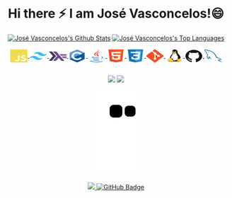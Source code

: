 <h1 align="center">Hi there ⚡ I am José Vasconcelos!😄</h1>
<div align="center">
   <a href="https://github.com/josevasconcelos2002/github-readme-stats"><img height="165em" alt="José Vasconcelos's Github Stats" src="https://github-readme-stats.vercel.app/api?username=josevasconcelos2002&show_icons=true&count_private=true&theme=react&hide_border=true&bg_color=0D1117" /></a>
  <a href="https://github.com/josevasconcelos2002/github-readme-stats"><img height="165em" alt="José Vasconcelos's Top Languages" src="https://github-readme-stats.vercel.app/api/top-langs/?username=josevasconcelos2002&langs_count=8&count_private=true&layout=compact&theme=react&hide_border=true&bg_color=0D1117"/>
</div>
<div align="center" style="display: inline_block"><br>
  <img align="center" alt="Jose-Js" height="30" width="40" src="https://raw.githubusercontent.com/devicons/devicon/master/icons/javascript/javascript-plain.svg">
  <img align="center" alt="Jose-Tailwind-CSS" height="30" width="40" src="https://raw.githubusercontent.com/devicons/devicon/master/icons/tailwindcss/tailwindcss-original.svg">
  <img align="center" alt="Jose-Haskell" height="30" width="40" src="https://raw.githubusercontent.com/devicons/devicon/master/icons/haskell/haskell-original.svg">
  <img align="center" alt="Jose-C" height="30" width="40" src="https://raw.githubusercontent.com/devicons/devicon/master/icons/c/c-original.svg">
  <img align="center" alt="Jose-Java" height="30" width="40" src="https://raw.githubusercontent.com/devicons/devicon/master/icons/java/java-original.svg">
  <img align="center" alt="Jose-HTML" height="30" width="40" src="https://raw.githubusercontent.com/devicons/devicon/master/icons/html5/html5-original.svg">
  <img align="center" alt="Jose-CSS" height="30" width="40" src="https://raw.githubusercontent.com/devicons/devicon/master/icons/css3/css3-original.svg">
   <img align="center" alt="Jose-Git" height="30" width="40" src="https://raw.githubusercontent.com/devicons/devicon/master/icons/git/git-original.svg">
   <img align="center" alt="Jose-Linux" height="30" width="40" src="https://raw.githubusercontent.com/devicons/devicon/master/icons/linux/linux-original.svg">
   <img align="center" alt="Jose-Github" height="30" width="40" src="https://raw.githubusercontent.com/devicons/devicon/master/icons/github/github-original.svg">
   <img align="center" alt="Jose-MySQL" height="30" width="40" src="https://raw.githubusercontent.com/devicons/devicon/master/icons/mysql/mysql-original.svg">
</div>
  
  ##
 
<div align="center"> 
  <a href = "mailto:zevasconcelos6@gmail.com"><img src="https://img.shields.io/badge/-Gmail-%23333?style=for-the-badge&logo=gmail&logoColor=red" target="_blank"></a>
  <a href="https://www.linkedin.com/in/jos%C3%A9-vasconcelos-9a1514229/" target="_blank"><img src="https://img.shields.io/badge/-LinkedIn-%230077B5?style=for-the-badge&logo=linkedin&logoColor=white" target="_blank"></a> 
  
  ![Snake animation](https://github.com/josevasconcelos2002/josevasconcelos2002/blob/output/github-contribution-grid-snake.svg)
 
</div>

<div align="center">
	<a href="https://github.com/Meghna-DAS/github-profile-views-counter">
		<img src="https://komarev.com/ghpvc/?username=josevasconcelos2002">
	</a>
	<a href="https://github.com/josevasconcelos2002?tab=followers"><img src="https://img.shields.io/github/followers/josevasconcelos2002?label=Followers&style=social" 			alt="GitHub Badge"></a>
</div> 

